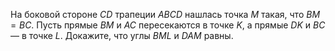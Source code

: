 На боковой стороне $CD$ трапеции $ABCD$  нашлась точка $M$ такая, что $BM=BC$. Пусть прямые $BM$ и $AC$ пересекаются в точке $K$, а прямые $DK$ и $BC$ — в точке $L$. Докажите, что углы $BML$ и $DAM$ равны.